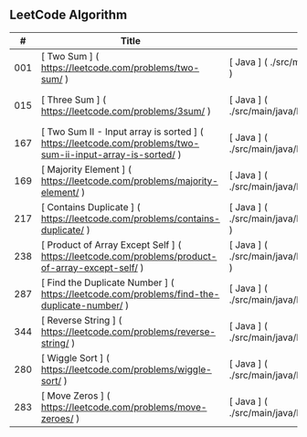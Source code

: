 LeetCode Algorithm
----------------
|	#	|		Title					|		Solution					|		Test					|		Tag					|		Difficulty					|
|	---	|		---					|		---					|		---					|		---					|		---					|
|	001	|	[	Two Sum	]	(	https://leetcode.com/problems/two-sum/	)	|	[	Java	]	(	./src/main/java/leetcode/TwoSum.java	)	|	[	JavaTest	]	(	./src/test/java/leetcode/twoSumTest.java	)	|	[	Array	]	(	https://leetcode.com/tag/array/	)	|	[	Easy	]	(	http://jkchang1988.blogspot.co.uk/2016/06/001-two-sum.html	)	|
|	015	|	[	Three Sum	]	(	https://leetcode.com/problems/3sum/	)	|	[	Java	]	(	./src/main/java/leetcode/threeSum.java	)	|	[	JavaTest	]	(	./src/test/java/leetcode/threeSumTest.java	)	|	[	Array	]	(	https://leetcode.com/tag/array/	)	|	[	Medium	]	(		)	|
|	167	|	[	Two Sum II - Input array is sorted	]	(	https://leetcode.com/problems/two-sum-ii-input-array-is-sorted/	)	|	[	Java	]	(	./src/main/java/leetcode/twoSum2.java	)	|	[	JavaTest	]	(	./src/test/java/leetcode/twoSum2Test.java	)	|	[	Array	]	(	https://leetcode.com/tag/array/	)	|	[	Medium	]	(	http://jkchang1988.blogspot.co.uk/2016/06/two-sum-ii-input-array-is-sorted.html	)	|
|	169	|	[	Majority Element	]	(	https://leetcode.com/problems/majority-element/	)	|	[	Java	]	(	./src/main/java/leetcode/majorityElement.java	)	|	[	JavaTest	]	(	./src/test/java/leetcode/majorityElementTest.java	)	|	[	Array	]	(	https://leetcode.com/tag/array/	)	|	[	Easy	]	(	http://jkchang1988.blogspot.co.uk/2016/06/169-majority-element.html	)	|
|	217	|	[	Contains Duplicate	]	(	https://leetcode.com/problems/contains-duplicate/	)	|	[	Java	]	(	./src/main/java/leetcode/containsDuplicate.java	)	|	[	JavaTest	]	(	./src/test/java/leetcode/containsDuplicateTest.java	)	|	[	Array	]	(	https://leetcode.com/tag/array/	)	|	[	Easy	]	(	http://jkchang1988.blogspot.co.uk/2016/06/217-contains-duplicate.html	)	|
|	238	|	[	Product of Array Except Self	]	(	https://leetcode.com/problems/product-of-array-except-self/	)	|	[	Java	]	(	./src/main/java/leetcode/productExceptSelf.java	)	|	[	JavaTest	]	(	./src/test/java/leetcode/productExceptSelfTest.java	)	|	[	Array	]	(	https://leetcode.com/tag/array/	)	|	[	Medium	]	(	http://jkchang1988.blogspot.co.uk/2016/06/238-product-of-array-except-self.html	)	|
|	287	|	[	Find the Duplicate Number	]	(	https://leetcode.com/problems/find-the-duplicate-number/	)	|	[	Java	]	(	./src/main/java/leetcode/findDuplicate.java	)	|	[	JavaTest	]	(	./src/test/java/leetcode/findDuplicateTest.java	)	|	[	Array	]	(	https://leetcode.com/tag/array/	)	|	[	Hard	]	(	http://jkchang1988.blogspot.co.uk/2016/06/287-find-duplicate-number.html	)	|
|	344	|	[	Reverse String	]	(	https://leetcode.com/problems/reverse-string/	)	|	[	Java	]	(	./src/main/java/leetcode/reverseString.java	)	|	[	JavaTest	]	(	./src/test/java/leetcode/reverseStringTest.java	)	|	[	String	]	(	https://leetcode.com/tag/string/ 	)	|	[	Easy	]	(	http://jkchang1988.blogspot.co.uk/2016/06/344-reverse-string.html	)	|
|	280	|	[	Wiggle Sort	]	(	https://leetcode.com/problems/wiggle-sort/	)	|	[	Java	]	(	./src/main/java/leetcode/wiggleSort.java	)	|	[	JavaTest	]	(	./src/test/java/leetcode/wiggleSortTest.java	)	|	[	Array	]	(	https://leetcode.com/tag/array/	)	|	[	Medium	]	(	http://jkchang1988.blogspot.co.uk/2016/06/280-wiggle-sort.html	)	|
|	283	|	[	Move Zeros	]	(	https://leetcode.com/problems/move-zeroes/	)	|	[	Java	]	(	./src/main/java/leetcode/moveZeros.java	)	|	[	JavaTest	]	(	./src/test/java/leetcode/moveZerosTest.java	)	|	[	Array	]	(	https://leetcode.com/tag/array/	)	|	[	Easy	]	(	http://jkchang1988.blogspot.co.uk/2016/06/283-move-zeros.html	)	|
